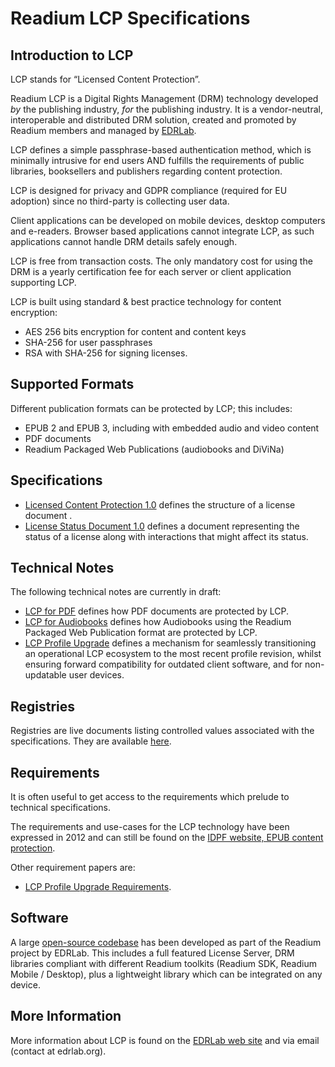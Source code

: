 # Readium LCP Specifications

## Introduction to LCP

LCP stands for “Licensed Content Protection”.

Readium LCP is a Digital Rights Management (DRM) technology developed *by* the publishing industry, *for* the publishing industry. It is a vendor-neutral, interoperable and distributed DRM solution, created and promoted by Readium members and managed by [EDRLab](https://www.edrlab.org). 

LCP defines a simple passphrase-based authentication method, which is minimally intrusive for end users AND fulfills the requirements of public libraries, booksellers and publishers regarding content protection. 
 
LCP is designed for privacy and GDPR compliance (required for EU adoption) since no third-party is collecting user data.

Client applications can be developed on mobile devices, desktop computers and e-readers. Browser based applications cannot integrate LCP, as such applications cannot handle DRM details safely enough. 

LCP is free from transaction costs. The only mandatory cost for using the DRM is a yearly certification fee for each server or client application supporting LCP.

LCP is built using standard & best practice technology for content encryption:

* AES 256 bits encryption for content and content keys
* SHA-256 for user passphrases
* RSA with SHA-256 for signing licenses.

## Supported Formats

Different publication formats can be protected by LCP; this includes: 

* EPUB 2 and EPUB 3, including with embedded audio and video content
* PDF documents
* Readium Packaged Web Publications (audiobooks and DiViNa)

## Specifications

* [Licensed Content Protection 1.0](releases/lcp/latest) defines the structure of a license document .
* [License Status Document 1.0](releases/lsd/latest) defines a document representing the status of a license along with interactions that might affect its status.


## Technical Notes

The following technical notes are currently in draft: 

* [LCP for PDF](notes/lcp-for-pdf.md) defines how PDF documents are protected by LCP. 
* [LCP for Audiobooks](notes/lcp-for-audiobooks.md) defines how Audiobooks using the Readium Packaged Web Publication format are protected by LCP. 
* [LCP Profile Upgrade](notes/lcp-profile-upgrade.md) defines a mechanism for seamlessly transitioning an operational LCP ecosystem to the most recent profile revision, whilst ensuring forward compatibility for outdated client software, and for non-updatable user devices.

## Registries

Registries are live documents listing controlled values associated with the specifications. They are available [here](registries/).


## Requirements

It is often useful to get access to the requirements which prelude to technical specifications. 

The requirements and use-cases for the LCP technology have been expressed in 2012 and can still be found on the [IDPF website, EPUB content protection](http://idpf.org/epub-content-protection).

Other requirement papers are:

* [LCP Profile Upgrade Requirements](notes/lcp-profile-upgrade-requirements). 

## Software

A large [open-source codebase]({{site.section}}readium-lcp-codebase/) has been developed as part of the Readium project by EDRLab. This includes a full featured License Server, DRM libraries compliant with different Readium toolkits (Readium SDK, Readium Mobile / Desktop), plus a lightweight library which can be integrated on any device.

## More Information

More information about LCP is found on the [EDRLab web site](https://www.edrlab.org/readium-lcp/) and via email (contact at edrlab.org).